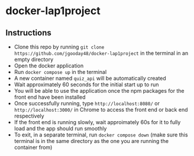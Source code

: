 # docker-lap1project

## Instructions
- Clone this repo by running `git clone https://github.com/jgooday48/docker-lap1project` in the terminal in an empty directory
- Open the docker application
- Run `docker compose up` in the terminal
- A new container named `quiz_api` will be automatically created
- Wait approximately 60 seconds for the initial start up to run
- You will be able to use the application once the npm packages for the front end have been installed
- Once successfully running, type `http://localhost:8080/` or `http://localhost:3000/` in Chrome to access the front end or back end respectively
- If the front end is running slowly, wait approimately 60s for it to fully load and the app should run smoothly
- To exit, in a separate terminal, run `docker compose down` (make sure this terminal is in the same directory as the one you are running the container from)
